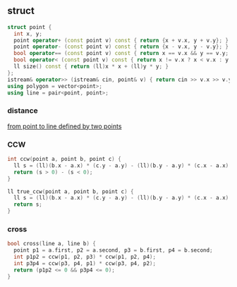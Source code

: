 ## struct
```cpp
struct point {
  int x, y;
  point operator+ (const point v) const { return {x + v.x, y + v.y}; }
  point operator- (const point v) const { return {x - v.x, y - v.y}; }
  bool operator== (const point v) const { return x == v.x && y == v.y; }
  bool operator< (const point v) const { return x != v.x ? x < v.x : y < v.y; }
  ll size() const { return (ll)x * x + (ll)y * y; }
};
istream& operator>> (istream& cin, point& v) { return cin >> v.x >> v.y; }
using polygon = vector<point>;
using line = pair<point, point>;
```

### distance
[from point to line defined by two points](https://ko.wikipedia.org/wiki/점과_직선_사이의_거리#두_점을_지나는_직선에_대해)

### CCW
```cpp
int ccw(point a, point b, point c) {
  ll s = (ll)(b.x - a.x) * (c.y - a.y) - (ll)(b.y - a.y) * (c.x - a.x);
  return (s > 0) - (s < 0);
}

ll true_ccw(point a, point b, point c) {
  ll s = (ll)(b.x - a.x) * (c.y - a.y) - (ll)(b.y - a.y) * (c.x - a.x);
  return s;
}
```

### cross
```cpp
bool cross(line a, line b) {
  point p1 = a.first, p2 = a.second, p3 = b.first, p4 = b.second;
  int p1p2 = ccw(p1, p2, p3) * ccw(p1, p2, p4);
  int p3p4 = ccw(p3, p4, p1) * ccw(p3, p4, p2);
  return (p1p2 <= 0 && p3p4 <= 0);
}
```